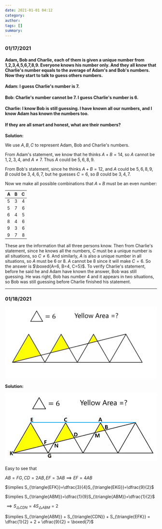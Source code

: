 ```yaml
---
date: 2021-01-01 04:12
category:
author:
tags: []
summary:
---
```


### 01/17/2021

#### Adam, Bob and Charlie, each of them is given a unique number from 1,2,3,4,5,6,7,8,9. Everyone knows his number only. And they all know that Charlie's number equals to the average of Adam's and Bob's numbers. Now they start to talk to guess others numbers.

#### Adam: I guess Charlie's number is 7.

#### Bob: Charlie's number cannot be 7. I guess Charlie's number is 6.

#### Charlie: I know Bob is still guessing. I have known all our numbers, and I know Adam has known the numbers too.

#### If they are all smart and honest, what are their numbers?

**Solution:**

We use $A, B, C$ to represent Adam, Bob and Charlie's numbers.

From Adam's statement, we know that he thinks $A + B = 14$, so $A$ cannot be $1, 2, 3, 4$, and $A \ne 7$. Thus $A$ could be $5, 6, 8, 9$.

From Bob's statement, since he thinks $A + B = 12$, and $A$ could be $5, 6, 8, 9$, $B$ could be $3, 4, 6, 7$, but he guesses $C=6$, so $B$ could be $3, 4, 7$.

Now we make all possible combinations that $A + B$ must be an even number:

|   A   |    B   |   C   |
| :---- |    :-: | ----: |
|   5   |    3   |   4   |
|   5   |    7   |   6   |
|   6   |    4   |   5   |
|   8   |    4   |   6   |
|   9   |    3   |   6   |
|   9   |    7   |   8   |

These are the information that all three persons know. Then from Charlie's statement, since he knows all the numbers, $C$ must be a unique number is all situations, so $C \ne 6$. And similarly, $A$ is also a unique number in all situations, so $A$ must be 6 or 8. $A$ cannot be 8 since it will make $C = 6$. So the answer is $\boxed{A=6, B=4, C=5}$. To verify Charlie's statement, before he said he and Adam have known the answer, Bob was still guessing. He was right, Bob has number 4 and it appears in two situations, so Bob was still guessing before Charlie finished his statement.

---

### 01/18/2021

![image-20210118011414616](/assets/images/2021-01/image-20210118011414616.png)

**Solution:**

![image-20210118012253760](/assets/images/2021-01/image-20210118012253760.png)

Easy to see that

$AB=FG, CD=2AB, EF=3AB \implies EF=4AB$

$\implies S_{\triangle{EFK}}=\dfrac{3}{4}S_{\triangle{EKG}}=\dfrac{9}{2}$

$\implies S_{\triangle{ABM}}=\dfrac{1}{9}S_{\triangle{ABM}}=\dfrac{1}{2}$

$\implies S_{\triangle{CDN}}=4S_{\triangle{ABM}}=2$

$\implies S_{\triangle{ABM}} + S_{\triangle{CDN}} + S_{\triangle{EFK}} = \dfrac{1}{2} + 2 + \dfrac{9}{2} = \boxed{7}$
